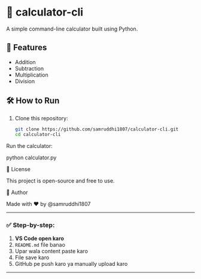 # 🧮 calculator-cli

A simple command-line calculator built using Python.

## 🚀 Features

- Addition
- Subtraction
- Multiplication
- Division

## 🛠️ How to Run

1. Clone this repository:
   ```bash
   git clone https://github.com/samruddhi1807/calculator-cli.git
   cd calculator-cli
Run the calculator:

python calculator.py

📄 License

This project is open-source and free to use.


👤 Author

Made with ❤️ by @samruddhi1807


---


### ✅ Step-by-step:
1. **VS Code open karo**
2. `README.md` file banao
3. Upar wala content paste karo
4. File save karo
5. GitHub pe push karo ya manually upload karo

---

